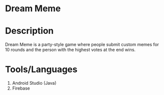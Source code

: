 # Dream Meme

# Description

Dream Meme is a party-style game where people submit custom memes for 10 rounds and the person with the highest votes at the end wins. 

# Tools/Languages

1. Android Studio (Java)
2. Firebase

